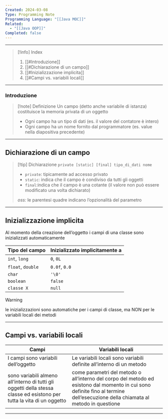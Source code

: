 ```yaml
---
Created: 2024-03-08
Type: Programming Note
Programming Language: "[[Java MOC]]"
Related:
  - "[[Java OOP]]"
Completed: false
---
```

---

>[!info] Index
>1. [[#Introduzione]]
>2. [[#Dichiarazione di un campo]]
>3. [[#Inizializzazione implicita]]
>4. [[#Campi vs. variabili locali]]

---

### Introduzione 

>[!note] Definizione
>Un campo (detto anche variabile di istanza) costituisce la memoria privata di un oggetto
>- Ogni campo ha un tipo di dati (es. il valore del contatore è intero)
>- Ogni campo ha un nome fornito dal programmatore (es. value nella diapositiva precedente)

---
## Dichiarazione di un campo

>[!tip] Dichiarazione
>`private [static] [final] tipo_di_dati nome`
>- `private`: tipicamente ad accesso privato
>- `static`: indica che il campo è condiviso da tutti gli oggetti 
>- `final`:indica che il campo è una cotante (il valore non può essere modificato una volta dichiarato) 
>
>*oss:* le parentesi quadre indicano l’opzionalità del parametro

---
## Inizializzazione implicita
Al momento della creazione dell’oggetto i campi di una classe sono inizializzati automaticamente

| Tipo del campo    | Inizializzato implicitamente a |
| ----------------- | ------------------------------ |
| `int`, `long`     | `0`, `0L`                      |
| `float`, `double` | `0.0f`, `0.0`                  |
| `char`            | `'\0'`                         |
| `boolean`         | `false`                        |
| `classe X`        | `null`                         |
> [!warning]
> le inizializzazioni sono automatiche per i campi di classe, ma NON per le variabili locali dei metodi

---
## Campi vs. variabili locali

| Campi                                                                                                                  | Variabili locali                                                                                                                                                                |
| ---------------------------------------------------------------------------------------------------------------------- | ------------------------------------------------------------------------------------------------------------------------------------------------------------------------------- |
| I campi sono variabili dell’oggetto                                                                                    | Le variabili locali sono variabili definite all’interno di un metodo                                                                                                            |
| sono variabili almeno all’interno di tutti gli oggetti della stessa classe ed esistono per tutta la vita di un oggetto | come parametri del metodo o all’interno del corpo del metodo ed esistono dal momento in cui sono definite fino al termine dell’esecuzione della chiamata al metodo in questione |

---